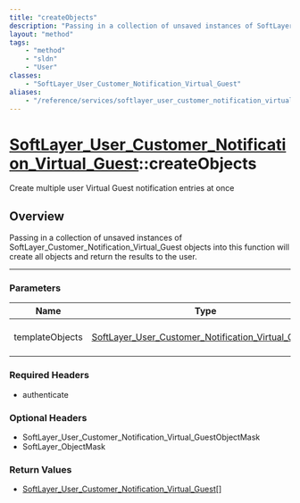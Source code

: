 ```yaml
---
title: "createObjects"
description: "Passing in a collection of unsaved instances of SoftLayer_Customer_Notification_Virtual_Guest objects into this function... "
layout: "method"
tags:
    - "method"
    - "sldn"
    - "User"
classes:
    - "SoftLayer_User_Customer_Notification_Virtual_Guest"
aliases:
    - "/reference/services/softlayer_user_customer_notification_virtual_guest/createObjects"
---
```

# [SoftLayer_User_Customer_Notification_Virtual_Guest](/reference/services/SoftLayer_User_Customer_Notification_Virtual_Guest)::createObjects


Create multiple user Virtual Guest notification entries at once


## Overview 
Passing in a collection of unsaved instances of SoftLayer_Customer_Notification_Virtual_Guest objects into this function will create all objects and return the results to the user. 

-----

### Parameters 
|Name | Type | Description |
| --- | --- | --- |
|templateObjects| <a href='/reference/datatypes/SoftLayer_User_Customer_Notification_Virtual_Guest'>SoftLayer_User_Customer_Notification_Virtual_Guest[] </a>| An array of SoftLayer_User_Customer_Notification_Virtual_Guest objects that you wish to create.|


### Required Headers
* authenticate


### Optional Headers
* SoftLayer_User_Customer_Notification_Virtual_GuestObjectMask
* SoftLayer_ObjectMask

### Return Values
* <a href='/reference/datatypes/SoftLayer_User_Customer_Notification_Virtual_Guest'>SoftLayer_User_Customer_Notification_Virtual_Guest[] </a>




